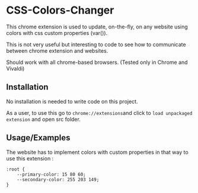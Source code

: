 
# CSS-Colors-Changer

This chrome extension is used to update, on-the-fly, on any website using colors with css custom properties (var()).

This is not very useful but interesting to code to see how to communicate between chrome extension and websites.

Should work with all chrome-based browsers. (Tested only in Chrome and Vivaldi)

## Installation

No installation is needed to write code on this project.

As a user, to use this go to `chrome://extensions`and click to `load unpackaged extension` and open src folder.

## Usage/Examples

The website has to implement colors with custom properties in that way to use this extension :

```
:root {
    --primary-color: 15 80 60;
    --secondary-color: 255 203 149;
}
```
